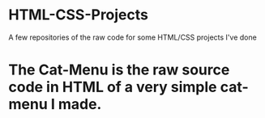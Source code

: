 # HTML-CSS-Projects
A few repositories of the raw code for some HTML/CSS projects I've done

# The Cat-Menu is the raw source code in HTML of a very simple cat-menu I made.

